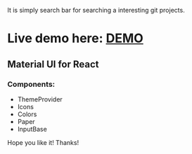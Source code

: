 It is simply search bar for searching a interesting git projects.

# Live demo here: [DEMO](https://bkasperski.pl/gitSearcher)

## Material UI for React
### Components:
- ThemeProvider
- Icons
- Colors 
- Paper
- InputBase

Hope you like it! Thanks!